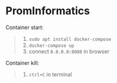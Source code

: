 # PromInformatics

Container start:

>1. `sudo apt install docker-compose`
>2. `docker-compose up`
>3.  connect `0.0.0.0:8080` in browser

Container kill:
>1. `ctrl+C` in terminal

